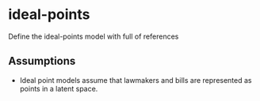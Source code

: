 # ideal-points
Define the ideal-points model with full of references

## Assumptions
- Ideal point models assume that lawmakers and bills are represented as points in a latent space.
